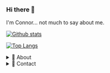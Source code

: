 ### Hi there 👋

I'm Connor... not much to say about me.

[![Github stats](https://github-readme-stats.vercel.app/api?username=ConnorAhern&count_private=true&show_icons=true&hide=stars)](https://github.com/anuraghazra/github-readme-stats)

[![Top Langs](https://github-readme-stats.vercel.app/api/top-langs/?username=ConnorAhern&layout=compact)](https://github.com/anuraghazra/github-readme-stats)

<details>
  <summary>🌟 About</summary>
    I can code in JavaScript, HTML, CSS, PHP, and C#, and I've been into web development for about 4 years now.
 
</details>

<details>
  <summary>📨 Contact</summary>
  
  | | Name | Account |
  | - | ------- | ----- |
  | 💬 | *Discord* | Con#5937
  | ✉ | *Email* | dck.dachickenking@gmail.com
</details>
